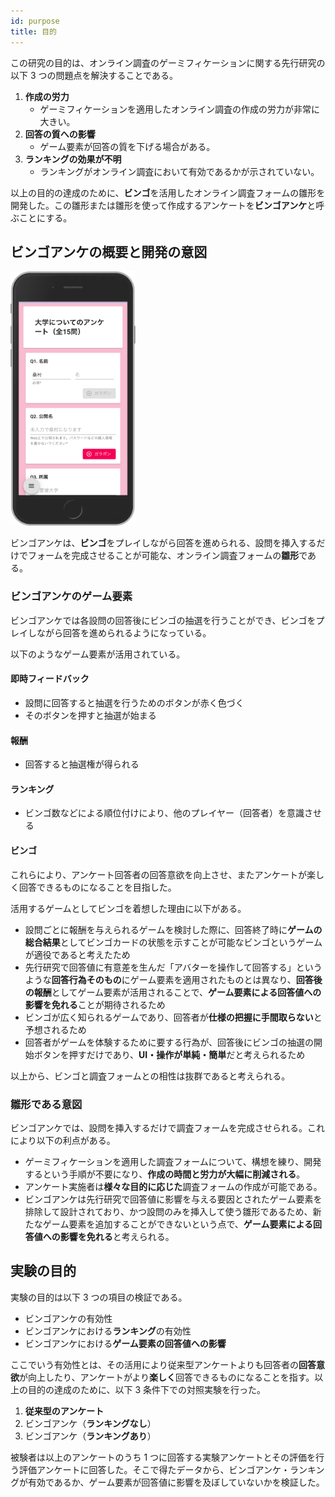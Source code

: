 ```yaml
---
id: purpose
title: 目的
---
```


この研究の目的は、オンライン調査のゲーミフィケーションに関する先行研究の以下 3 つの問題点を解決することである。

1. **作成の労力**
   - ゲーミフィケーションを適用したオンライン調査の作成の労力が非常に大きい。
2. **回答の質への影響**
   - ゲーム要素が回答の質を下げる場合がある。
3. **ランキングの効果が不明**
   - ランキングがオンライン調査において有効であるかが示されていない。

以上の目的の達成のために、**ビンゴ**を活用したオンライン調査フォームの雛形を開発した。この雛形または雛形を使って作成するアンケートを**ビンゴアンケ**と呼ぶことにする。

## ビンゴアンケの概要と開発の意図

<img src="/static/img/spec/0_ビンゴアンケ.png" width="200" />

ビンゴアンケは、**ビンゴ**をプレイしながら回答を進められる、設問を挿入するだけでフォームを完成させることが可能な、オンライン調査フォームの**雛形**である。

### ビンゴアンケのゲーム要素

ビンゴアンケでは各設問の回答後にビンゴの抽選を行うことができ、ビンゴをプレイしながら回答を進められるようになっている。

以下のようなゲーム要素が活用されている。

#### 即時フィードバック

- 設問に回答すると抽選を行うためのボタンが赤く色づく
- そのボタンを押すと抽選が始まる

#### 報酬

- 回答すると抽選権が得られる

#### ランキング

- ビンゴ数などによる順位付けにより、他のプレイヤー（回答者）を意識させる

#### ビンゴ

これらにより、アンケート回答者の回答意欲を向上させ、またアンケートが楽しく回答できるものになることを目指した。

活用するゲームとしてビンゴを着想した理由に以下がある。

- 設問ごとに報酬を与えられるゲームを検討した際に、回答終了時に**ゲームの総合結果**としてビンゴカードの状態を示すことが可能なビンゴというゲームが適役であると考えたため
- 先行研究で回答値に有意差を生んだ「アバターを操作して回答する」というような**回答行為そのもの**にゲーム要素を適用されたものとは異なり、**回答後の報酬**としてゲーム要素が活用されることで、**ゲーム要素による回答値への影響を免れる**ことが期待されるため
- ビンゴが広く知られるゲームであり、回答者が**仕様の把握に手間取らない**と予想されるため
- 回答者がゲームを体験するために要する行為が、回答後にビンゴの抽選の開始ボタンを押すだけであり、**UI・操作が単純・簡単**だと考えられるため

以上から、ビンゴと調査フォームとの相性は抜群であると考えられる。

### 雛形である意図

ビンゴアンケでは、設問を挿入するだけで調査フォームを完成させられる。これにより以下の利点がある。

- ゲーミフィケーションを適用した調査フォームについて、構想を練り、開発するという手順が不要になり、**作成の時間と労力が大幅に削減される**。
- アンケート実施者は**様々な目的に応じた**調査フォームの作成が可能である。
- ビンゴアンケは先行研究で回答値に影響を与える要因とされたゲーム要素を排除して設計されており、かつ設問のみを挿入して使う雛形であるため、新たなゲーム要素を追加することができないという点で、**ゲーム要素による回答値への影響を免れる**と考えられる。

## 実験の目的

実験の目的は以下 3 つの項目の検証である。

- ビンゴアンケの有効性
- ビンゴアンケにおける**ランキング**の有効性
- ビンゴアンケにおける**ゲーム要素の回答値への影響**

ここでいう有効性とは、その活用により従来型アンケートよりも回答者の**回答意欲**が向上したり、アンケートがより**楽しく**回答できるものになることを指す。以上の目的の達成のために、以下 3 条件下での対照実験を行った。

1. **従来型のアンケート**
2. ビンゴアンケ（**ランキングなし**）
3. ビンゴアンケ（**ランキングあり**）

被験者は以上のアンケートのうち 1 つに回答する実験アンケートとその評価を行う評価アンケートに回答した。そこで得たデータから、ビンゴアンケ・ランキングが有効であるか、ゲーム要素が回答値に影響を及ぼしていないかを検証した。
